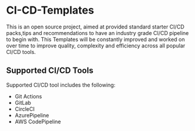# CI-CD-Templates
This is an open source project, aimed at provided standard starter CI/CD packs,tips and recommendations to have an industry grade CI/CD pipeline to begin with.
This Templates will be constantly improved and worked on over time to improve quality, complexity and efficiency across all popular CI/CD tools.

## Supported CI/CD Tools
Supported CI/CD tool includes the following:
- Git Actions
- GitLab
- CircleCI
- AzurePipeline
- AWS CodePipeline
